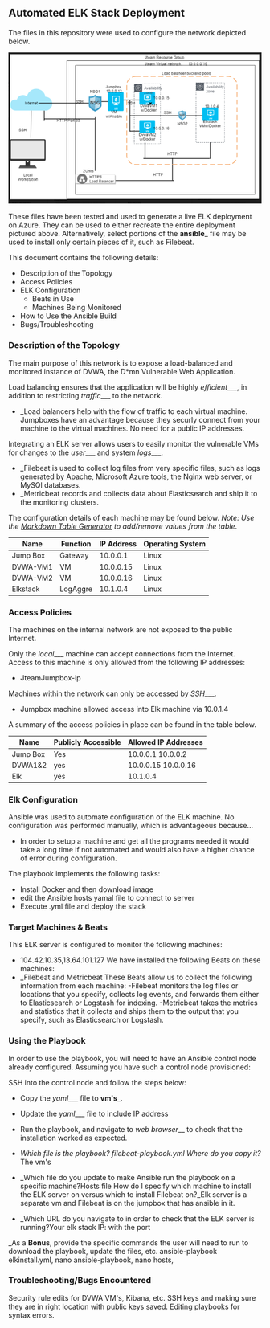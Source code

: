## Automated ELK Stack Deployment

The files in this repository were used to configure the network depicted below.


![C:\Users\Topbruv\Downloads\ElkReadme.drawio](elkdiagram.PNG)

These files have been tested and used to generate a live ELK deployment on Azure. They can be used to either recreate the entire deployment pictured above. Alternatively, select portions of the __ansible___ file may be used to install only certain pieces of it, such as Filebeat.


This document contains the following details:
- Description of the Topology
- Access Policies
- ELK Configuration
  - Beats in Use
  - Machines Being Monitored
- How to Use the Ansible Build
- Bugs/Troubleshooting


### Description of the Topology

The main purpose of this network is to expose a load-balanced and monitored instance of DVWA, the D*mn Vulnerable Web Application.

Load balancing ensures that the application will be highly _efficient____, in addition to restricting _traffic____ to the network.
- _Load balancers help with the flow of traffic to each virtual machine. Jumpboxes have an advantage because they securly connect from your machine to the virtual machines. No need for a public IP addresses.

Integrating an ELK server allows users to easily monitor the vulnerable VMs for changes to the _user____ and system _logs____.
- _Filebeat is used to collect log files from very specific files, such as logs generated by Apache, Microsoft Azure tools, the Nginx web server, or MySQl databases. 
- _Metricbeat records and collects data about Elasticsearch and ship it to the monitoring clusters.

The configuration details of each machine may be found below.
_Note: Use the [Markdown Table Generator](http://www.tablesgenerator.com/markdown_tables) to add/remove values from the table_.

| Name     | Function | IP Address | Operating System |
|----------|----------|------------|------------------|
| Jump Box | Gateway  | 10.0.0.1   | Linux            |
| DVWA-VM1 | VM       | 10.0.0.15  | Linux            |
| DVWA-VM2 | VM       | 10.0.0.16  | Linux            |
| Elkstack | LogAggre | 10.1.0.4   | Linux            |

### Access Policies

The machines on the internal network are not exposed to the public Internet. 

Only the _local____ machine can accept connections from the Internet. Access to this machine is only allowed from the following IP addresses:
- JteamJumpbox-ip

Machines within the network can only be accessed by _SSH____.
-  Jumpbox machine allowed access into Elk machine via 10.0.1.4

A summary of the access policies in place can be found in the table below.

| Name     | Publicly Accessible | Allowed IP Addresses |
|----------|---------------------|----------------------|
| Jump Box | Yes                | 10.0.0.1 10.0.0.2    |
| DVWA1&2  | yes                | 10.0.0.15 10.0.0.16  |
|  Elk     | yes                |  10.1.0.4            |

### Elk Configuration

Ansible was used to automate configuration of the ELK machine. No configuration was performed manually, which is advantageous because...
- In order to setup a machine and get all the programs needed it would take a long time if not automated and would also have a higher chance of error during configuration.

The playbook implements the following tasks:
- Install Docker and then download image
- edit the Ansible hosts yamal file to connect to server
- Execute .yml file and deploy the stack

### Target Machines & Beats
This ELK server is configured to monitor the following machines:
- 104.42.10.35,13.64.101.127
We have installed the following Beats on these machines:
- _Filebeat and Metricbeat
These Beats allow us to collect the following information from each machine:
-Filebeat monitors the log files or locations that you specify, collects log events, and forwards them either to Elasticsearch or Logstash for indexing. 
-Metricbeat takes the metrics and statistics that it collects and ships them to the output that you specify, such as Elasticsearch or Logstash.

### Using the Playbook
In order to use the playbook, you will need to have an Ansible control node already configured. Assuming you have such a control node provisioned: 

SSH into the control node and follow the steps below:
- Copy the _yaml____ file to __vm's___.
- Update the _yaml____ file to include IP address
- Run the playbook, and navigate to _web browser___ to check that the installation worked as expected.


- _Which file is the playbook? filebeat-playbook.yml 
Where do you copy it?_ The vm's
- _Which file do you update to make Ansible run the playbook on a specific machine?Hosts file How do I specify which machine to install the ELK server on versus which to install Filebeat on?_Elk server is a separate vm and Filebeat is on the jumpbox that has ansible in it.
- _Which URL do you navigate to in order to check that the ELK server is running?Your elk stack IP: with the port

_As a **Bonus**, provide the specific commands the user will need to run to download the playbook, update the files, etc.
ansible-playbook elkinstall.yml, nano ansible-playbook, nano hosts,

### Troubleshooting/Bugs Encountered
Security rule edits for DVWA VM's, Kibana, etc.
SSH keys and making sure they are in right location with public keys saved.
Editing playbooks for syntax errors. 
